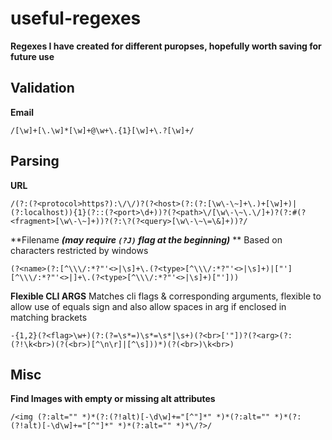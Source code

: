 # useful-regexes

**Regexes I have created for different puropses, hopefully worth saving for future use**

## Validation

**Email**

`/[\w]+[\.\w]*[\w]+@\w+\.{1}[\w]+\.?[\w]+/`

## Parsing

**URL**

`/(?:(?<protocol>https?):\/\/)?(?<host>(?:(?:[\w\-\~]+\.)+[\w]+)|(?:localhost)){1}(?::(?<port>\d+))?(?<path>\/[\w\-\~\.\/]+)?(?:#(?<fragment>[\w\-\~]+))?(?:\?(?<query>[\w\-\~\=\&]+))?/`

**Filename ___(may require `(?J)` flag at the beginning)___ **
Based on characters restricted by windows

`(?<name>(?:[^\\\/:*?"'<>|\s]+\.(?<type>[^\\\/:*?"'<>|\s]+)|["'][^\\\/:*?"'<>|]+\.(?<type>[^\\\/:*?"'<>|\s]+)["']))`

**Flexible CLI ARGS**
Matches cli flags & corresponding arguments, flexible to allow use of equals sign and also allow spaces in arg if enclosed in matching brackets 

`-{1,2}(?<flag>\w+)(?:(?=\s*=)\s*=\s*|\s+)(?<br>['"])?(?<arg>(?:(?!\k<br>)(?(<br>)[^\n\r]|[^\s]))*)(?(<br>)\k<br>)`

## Misc

**Find Images with empty or missing alt attributes**

`/<img (?:alt="" *)*(?:(?!alt)[-\d\w]+="[^"]*" *)*(?:alt="" *)*(?:(?!alt)[-\d\w]+="[^"]*" *)*(?:alt="" *)*\/?>/`
